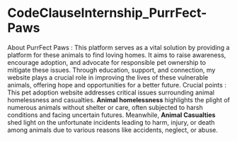 # CodeClauseInternship_PurrFect-Paws
About PurrFect Paws : This platform serves as a vital solution by providing a platform for these animals to find loving homes. It aims to raise awareness, encourage adoption, and advocate for responsible pet ownership to mitigate these issues. Through education, support, and connection, my website plays a crucial role in improving the lives of these vulnerable animals, offering hope and opportunities for a better future.
Crucial points : This pet adoption website addresses critical issues surrounding animal homelessness and casualties. 
**Animal homelessness** highlights the plight of numerous animals without shelter or care, often subjected to harsh conditions and facing uncertain futures.
Meanwhile, **Animal Casualties** shed light on the unfortunate incidents leading to harm, injury, or death among animals due to various reasons like accidents, neglect, or abuse.
